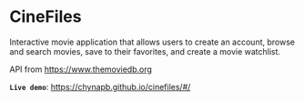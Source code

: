# CineFiles

Interactive movie application that allows users to create an account, browse and search movies, save to their favorites, and create a movie watchlist.

API from https://www.themoviedb.org

**`Live demo`**: https://chynapb.github.io/cinefiles/#/
